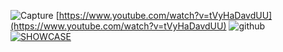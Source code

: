 ![Capture](https://github.com/user-attachments/assets/03089775-ffe8-45c0-90f5-5e86805e3f58)
[https://www.youtube.com/watch?v=tVyHaDavdUU](https://www.youtube.com/watch?v=tVyHaDavdUU)
![github](https://github.com/user-attachments/assets/5ce880cc-a401-45b4-9210-0964b3faacfa)
[![SHOWCASE](https://mygamingedge.online/images/main.webp)](https://mygamingedge.online/)


